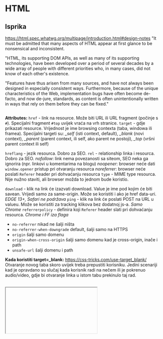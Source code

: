 # HTML

## Isprika
https://html.spec.whatwg.org/multipage/introduction.html#design-notes
"It must be admitted that many aspects of HTML appear at first glance to be nonsensical and inconsistent.

"HTML, its supporting DOM APIs, as well as many of its supporting technologies, have been developed over a period of several decades by a wide array of people with different priorities who, in many cases, did not know of each other's existence.

"Features have thus arisen from many sources, and have not always been designed in especially consistent ways. Furthermore, because of the unique characteristics of the Web, implementation bugs have often become de-facto, and now de-jure, standards, as content is often unintentionally written in ways that rely on them before they can be fixed."


## <a>
**Attributes:**
`href` - link na resource. Može biti URL ili URL fragment (počinje s `#`). Specijalni fragment `#top` uvijek vraća na vrh stranice.
`target` - gdje prikazati resource. Vrijednost je ime browsing contexta (taba, windowa ili framea). Specijalni targeti su:
  *_self* (isti context, default),
  *_blank* (novi context),
  *_parent* (parent context, ili self, ako parent ne postoji),
  *_top* (vršni parent context ili self)

`hreflang` - jezik resourca. Dobro za SEO.
`rel` - relationship linka i resourca. Dobro za SEO.
  *nofollow*: link nema povezanosti sa siteom, SEO neka ga ignorira (npr. linkovi u komentarima na blogu)
  *noopener*: browser neće dati `window.opener` pristup pri otvaranju resourca
  *noreferrer*: browser neće poslati `Referer` header pri dohvaćanju resourca
`type` - MIME type resourca. Nije nužno staviti, ali browser možda to jednom bude koristio.

`download` - klik na link će izazvati download. Value je ime pod kojim će biti savean. Vrijedi samo za same-origin. Može se koristiti i ako je href data-uri. _EDGE 13+, Safari ne podržava_
`ping` - klik na link će poslati POST na URL u valueu. Može se koristiti za tracking klikova bez dodatnoj js-a. _Samo Chrome_
`referrerpolicy` - definira koji `Referer` header slati pri dohvaćanju resourca. _Chrome i FF iza flaga_
  * `no-referrer` nikad ne šalji ništa
  * `no-referrer-when-downgrade` default, šalji samo na HTTPS
  * `origin` šalji samo domenu
  * `origin-when-cross-origin` šalji samo domenu kad je cross-origin, inače i path
  * `unsafe-url` šalji domenu i path

**Kada koristiti target=_blank:**
https://css-tricks.com/use-target_blank/
Otvaranje novog taba skoro uvijek treba prepustiti korisniku. Jedini scenariji kad je opravdano su slučaj kada korisnik radi na nečem ili je pokrenuo audio/video, gdje bi otvaranje linka u istom tabu prekinulo taj rad.


## <iframe>
**Attributes:**
`src` URL resourca
`srcdoc` sadrži content koji će se prikazati. Overridea `src`. _Chrome i FF_
`name` dopušta targetiranje iframea s `target=`

`allowfullscreen` dozvoljava korištenje full screen API _IE9+_
`referrerpolicy` definira koji `Referer` header slati pri dohvaćanju resourca. _Chrome i FF iza flaga_
`sandbox` definira što dopušta u iframeu. Ako je dodan na iframe, ništa nije dopušteno dok se eksplicitno ne doupusti. _IE 11+_
  * `allow-forms` (submitting), `allow-modals` (alert), `allow-orientation-lock`, `allow-pointer-lock`, `allow-popups`, `allow-popups-to-escape-sandbox` (dopušta popupe koji ne nasljeđuju sandbox ograničenja), `allow-scripts` (dopušta js), `allow-top-navigation` (možeš koristiti `window.top`).

**Security:**
* `iframe`, čak i cross-origin, može redirectati tab u kojem je embeddan. Koristi `sandbox` da spriječiš.
* *XSS* na jednoj stranici može pomoću `iframe`a pristupiti svim stranicama na toj domeni. `X-Frame-Options: DENY` da spriječiš.
* *Clickjacking* je kad napadač na svojoj stranici stavi nevidiljivi `iframe` na tvoju stranicu, te prevarom natjera da klikneš na njega i npr. obrišeš sve mailove.


## <img>
Nakon što je parsirao HTML, browser automatski skida sve `<img src>` slike, čak i one koje nisu vidljive korisniku. Ako želiš to izbjeći (jer imaš tisuću slika na stranici), koristi *lazy load* - js koji će postaviti `src` tek kad element uđe u viewport.

Ako želiš imati responzivan image, koristi `srcset` s listom verzija imagea. Browser će odlučiti koju da upotrijebi. `src` atribut koristi se kao fallback.

`alt` je obavezan atribut, pa makar i prazan. Ako slika ima ikakvo značenje, stavi njen tekstualni opis.


## <button>
Ako nešto treba biti klikabilno, koristi `button`. Ozbiljno. Super je `button`.


## <details> i <summary>
`<details>
  <summary> More </summary>
  Blah blah
</details>`
Chrome, Safari i Android nativno prikažu exapandable "> More". Firefox i IE, još ne :/


## favicon.ico
Treba ih više nego što misliš. Koristi https://realfavicongenerator.net


# Literatura:
  * Kul predavanja o elementima: https://vimeo.com/webconferences/videos

